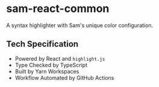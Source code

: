 # sam-react-common

A syntax highlighter with Sam's unique color configuration.

## Tech Specification

- Powered by React and `highlight.js`
- Type Checked by TypeScript
- Built by Yarn Workspaces
- Workflow Automated by GitHub Actions
